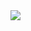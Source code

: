 <img widht=100% src="https://capsule-render.vercel.app/api?type=waving&color=FFE4E1&height=120&section=reader"/>
